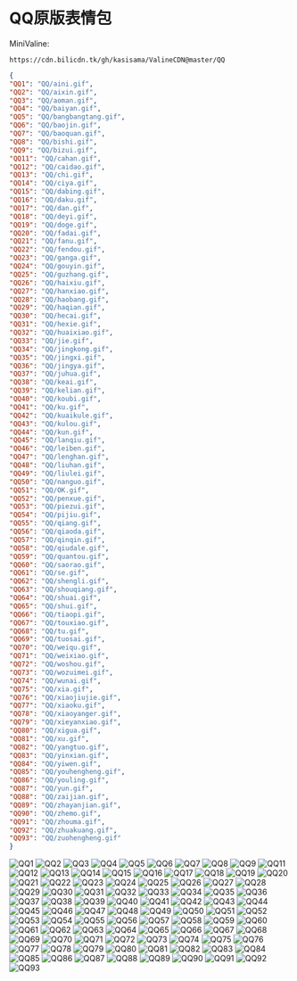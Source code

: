 # QQ原版表情包

MiniValine:

`https://cdn.bilicdn.tk/gh/kasisama/ValineCDN@master/QQ`

```json
{
"QQ1": "QQ/aini.gif",
"QQ2": "QQ/aixin.gif",
"QQ3": "QQ/aoman.gif",
"QQ4": "QQ/baiyan.gif",
"QQ5": "QQ/bangbangtang.gif",
"QQ6": "QQ/baojin.gif",
"QQ7": "QQ/baoquan.gif",
"QQ8": "QQ/bishi.gif",
"QQ9": "QQ/bizui.gif",
"QQ11": "QQ/cahan.gif",
"QQ12": "QQ/caidao.gif",
"QQ13": "QQ/chi.gif",
"QQ14": "QQ/ciya.gif",
"QQ15": "QQ/dabing.gif",
"QQ16": "QQ/daku.gif",
"QQ17": "QQ/dan.gif",
"QQ18": "QQ/deyi.gif",
"QQ19": "QQ/doge.gif",
"QQ20": "QQ/fadai.gif",
"QQ21": "QQ/fanu.gif",
"QQ22": "QQ/fendou.gif",
"QQ23": "QQ/ganga.gif",
"QQ24": "QQ/gouyin.gif",
"QQ25": "QQ/guzhang.gif",
"QQ26": "QQ/haixiu.gif",
"QQ27": "QQ/hanxiao.gif",
"QQ28": "QQ/haobang.gif",
"QQ29": "QQ/haqian.gif",
"QQ30": "QQ/hecai.gif",
"QQ31": "QQ/hexie.gif",
"QQ32": "QQ/huaixiao.gif",
"QQ33": "QQ/jie.gif",
"QQ34": "QQ/jingkong.gif",
"QQ35": "QQ/jingxi.gif",
"QQ36": "QQ/jingya.gif",
"QQ37": "QQ/juhua.gif",
"QQ38": "QQ/keai.gif",
"QQ39": "QQ/kelian.gif",
"QQ40": "QQ/koubi.gif",
"QQ41": "QQ/ku.gif",
"QQ42": "QQ/kuaikule.gif",
"QQ43": "QQ/kulou.gif",
"QQ44": "QQ/kun.gif",
"QQ45": "QQ/lanqiu.gif",
"QQ46": "QQ/leiben.gif",
"QQ47": "QQ/lenghan.gif",
"QQ48": "QQ/liuhan.gif",
"QQ49": "QQ/liulei.gif",
"QQ50": "QQ/nanguo.gif",
"QQ51": "QQ/OK.gif",
"QQ52": "QQ/penxue.gif",
"QQ53": "QQ/piezui.gif",
"QQ54": "QQ/pijiu.gif",
"QQ55": "QQ/qiang.gif",
"QQ56": "QQ/qiaoda.gif",
"QQ57": "QQ/qinqin.gif",
"QQ58": "QQ/qiudale.gif",
"QQ59": "QQ/quantou.gif",
"QQ60": "QQ/saorao.gif",
"QQ61": "QQ/se.gif",
"QQ62": "QQ/shengli.gif",
"QQ63": "QQ/shouqiang.gif",
"QQ64": "QQ/shuai.gif",
"QQ65": "QQ/shui.gif",
"QQ66": "QQ/tiaopi.gif",
"QQ67": "QQ/touxiao.gif",
"QQ68": "QQ/tu.gif",
"QQ69": "QQ/tuosai.gif",
"QQ70": "QQ/weiqu.gif",
"QQ71": "QQ/weixiao.gif",
"QQ72": "QQ/woshou.gif",
"QQ73": "QQ/wozuimei.gif",
"QQ74": "QQ/wunai.gif",
"QQ75": "QQ/xia.gif",
"QQ76": "QQ/xiaojiujie.gif",
"QQ77": "QQ/xiaoku.gif",
"QQ78": "QQ/xiaoyanger.gif",
"QQ79": "QQ/xieyanxiao.gif",
"QQ80": "QQ/xigua.gif",
"QQ81": "QQ/xu.gif",
"QQ82": "QQ/yangtuo.gif",
"QQ83": "QQ/yinxian.gif",
"QQ84": "QQ/yiwen.gif",
"QQ85": "QQ/youhengheng.gif",
"QQ86": "QQ/youling.gif",
"QQ87": "QQ/yun.gif",
"QQ88": "QQ/zaijian.gif",
"QQ89": "QQ/zhayanjian.gif",
"QQ90": "QQ/zhemo.gif",
"QQ91": "QQ/zhouma.gif",
"QQ92": "QQ/zhuakuang.gif",
"QQ93": "QQ/zuohengheng.gif"
}
```
![QQ1](https://cdn.bilicdn.tk/gh/kasisama/ValineCDN@master/QQ/aini.gif)
![QQ2](https://cdn.bilicdn.tk/gh/kasisama/ValineCDN@master/QQ/aixin.gif)
![QQ3](https://cdn.bilicdn.tk/gh/kasisama/ValineCDN@master/QQ/aoman.gif)
![QQ4](https://cdn.bilicdn.tk/gh/kasisama/ValineCDN@master/QQ/baiyan.gif)
![QQ5](https://cdn.bilicdn.tk/gh/kasisama/ValineCDN@master/QQ/bangbangtang.gif)
![QQ6](https://cdn.bilicdn.tk/gh/kasisama/ValineCDN@master/QQ/baojin.gif)
![QQ7](https://cdn.bilicdn.tk/gh/kasisama/ValineCDN@master/QQ/baoquan.gif)
![QQ8](https://cdn.bilicdn.tk/gh/kasisama/ValineCDN@master/QQ/bishi.gif)
![QQ9](https://cdn.bilicdn.tk/gh/kasisama/ValineCDN@master/QQ/bizui.gif)
![QQ11](https://cdn.bilicdn.tk/gh/kasisama/ValineCDN@master/QQ/cahan.gif)
![QQ12](https://cdn.bilicdn.tk/gh/kasisama/ValineCDN@master/QQ/caidao.gif)
![QQ13](https://cdn.bilicdn.tk/gh/kasisama/ValineCDN@master/QQ/chi.gif)
![QQ14](https://cdn.bilicdn.tk/gh/kasisama/ValineCDN@master/QQ/ciya.gif)
![QQ15](https://cdn.bilicdn.tk/gh/kasisama/ValineCDN@master/QQ/dabing.gif)
![QQ16](https://cdn.bilicdn.tk/gh/kasisama/ValineCDN@master/QQ/daku.gif)
![QQ17](https://cdn.bilicdn.tk/gh/kasisama/ValineCDN@master/QQ/dan.gif)
![QQ18](https://cdn.bilicdn.tk/gh/kasisama/ValineCDN@master/QQ/deyi.gif)
![QQ19](https://cdn.bilicdn.tk/gh/kasisama/ValineCDN@master/QQ/doge.gif)
![QQ20](https://cdn.bilicdn.tk/gh/kasisama/ValineCDN@master/QQ/fadai.gif)
![QQ21](https://cdn.bilicdn.tk/gh/kasisama/ValineCDN@master/QQ/fanu.gif)
![QQ22](https://cdn.bilicdn.tk/gh/kasisama/ValineCDN@master/QQ/fendou.gif)
![QQ23](https://cdn.bilicdn.tk/gh/kasisama/ValineCDN@master/QQ/ganga.gif)
![QQ24](https://cdn.bilicdn.tk/gh/kasisama/ValineCDN@master/QQ/gouyin.gif)
![QQ25](https://cdn.bilicdn.tk/gh/kasisama/ValineCDN@master/QQ/guzhang.gif)
![QQ26](https://cdn.bilicdn.tk/gh/kasisama/ValineCDN@master/QQ/haixiu.gif)
![QQ27](https://cdn.bilicdn.tk/gh/kasisama/ValineCDN@master/QQ/hanxiao.gif)
![QQ28](https://cdn.bilicdn.tk/gh/kasisama/ValineCDN@master/QQ/haobang.gif)
![QQ29](https://cdn.bilicdn.tk/gh/kasisama/ValineCDN@master/QQ/haqian.gif)
![QQ30](https://cdn.bilicdn.tk/gh/kasisama/ValineCDN@master/QQ/hecai.gif)
![QQ31](https://cdn.bilicdn.tk/gh/kasisama/ValineCDN@master/QQ/hexie.gif)
![QQ32](https://cdn.bilicdn.tk/gh/kasisama/ValineCDN@master/QQ/huaixiao.gif)
![QQ33](https://cdn.bilicdn.tk/gh/kasisama/ValineCDN@master/QQ/jie.gif)
![QQ34](https://cdn.bilicdn.tk/gh/kasisama/ValineCDN@master/QQ/jingkong.gif)
![QQ35](https://cdn.bilicdn.tk/gh/kasisama/ValineCDN@master/QQ/jingxi.gif)
![QQ36](https://cdn.bilicdn.tk/gh/kasisama/ValineCDN@master/QQ/jingya.gif)
![QQ37](https://cdn.bilicdn.tk/gh/kasisama/ValineCDN@master/QQ/juhua.gif)
![QQ38](https://cdn.bilicdn.tk/gh/kasisama/ValineCDN@master/QQ/keai.gif)
![QQ39](https://cdn.bilicdn.tk/gh/kasisama/ValineCDN@master/QQ/kelian.gif)
![QQ40](https://cdn.bilicdn.tk/gh/kasisama/ValineCDN@master/QQ/koubi.gif)
![QQ41](https://cdn.bilicdn.tk/gh/kasisama/ValineCDN@master/QQ/ku.gif)
![QQ42](https://cdn.bilicdn.tk/gh/kasisama/ValineCDN@master/QQ/kuaikule.gif)
![QQ43](https://cdn.bilicdn.tk/gh/kasisama/ValineCDN@master/QQ/kulou.gif)
![QQ44](https://cdn.bilicdn.tk/gh/kasisama/ValineCDN@master/QQ/kun.gif)
![QQ45](https://cdn.bilicdn.tk/gh/kasisama/ValineCDN@master/QQ/lanqiu.gif)
![QQ46](https://cdn.bilicdn.tk/gh/kasisama/ValineCDN@master/QQ/leiben.gif)
![QQ47](https://cdn.bilicdn.tk/gh/kasisama/ValineCDN@master/QQ/lenghan.gif)
![QQ48](https://cdn.bilicdn.tk/gh/kasisama/ValineCDN@master/QQ/liuhan.gif)
![QQ49](https://cdn.bilicdn.tk/gh/kasisama/ValineCDN@master/QQ/liulei.gif)
![QQ50](https://cdn.bilicdn.tk/gh/kasisama/ValineCDN@master/QQ/nanguo.gif)
![QQ51](https://cdn.bilicdn.tk/gh/kasisama/ValineCDN@master/QQ/OK.gif)
![QQ52](https://cdn.bilicdn.tk/gh/kasisama/ValineCDN@master/QQ/penxue.gif)
![QQ53](https://cdn.bilicdn.tk/gh/kasisama/ValineCDN@master/QQ/piezui.gif)
![QQ54](https://cdn.bilicdn.tk/gh/kasisama/ValineCDN@master/QQ/pijiu.gif)
![QQ55](https://cdn.bilicdn.tk/gh/kasisama/ValineCDN@master/QQ/qiang.gif)
![QQ56](https://cdn.bilicdn.tk/gh/kasisama/ValineCDN@master/QQ/qiaoda.gif)
![QQ57](https://cdn.bilicdn.tk/gh/kasisama/ValineCDN@master/QQ/qinqin.gif)
![QQ58](https://cdn.bilicdn.tk/gh/kasisama/ValineCDN@master/QQ/qiudale.gif)
![QQ59](https://cdn.bilicdn.tk/gh/kasisama/ValineCDN@master/QQ/quantou.gif)
![QQ60](https://cdn.bilicdn.tk/gh/kasisama/ValineCDN@master/QQ/saorao.gif)
![QQ61](https://cdn.bilicdn.tk/gh/kasisama/ValineCDN@master/QQ/se.gif)
![QQ62](https://cdn.bilicdn.tk/gh/kasisama/ValineCDN@master/QQ/shengli.gif)
![QQ63](https://cdn.bilicdn.tk/gh/kasisama/ValineCDN@master/QQ/shouqiang.gif)
![QQ64](https://cdn.bilicdn.tk/gh/kasisama/ValineCDN@master/QQ/shuai.gif)
![QQ65](https://cdn.bilicdn.tk/gh/kasisama/ValineCDN@master/QQ/shui.gif)
![QQ66](https://cdn.bilicdn.tk/gh/kasisama/ValineCDN@master/QQ/tiaopi.gif)
![QQ67](https://cdn.bilicdn.tk/gh/kasisama/ValineCDN@master/QQ/touxiao.gif)
![QQ68](https://cdn.bilicdn.tk/gh/kasisama/ValineCDN@master/QQ/tu.gif)
![QQ69](https://cdn.bilicdn.tk/gh/kasisama/ValineCDN@master/QQ/tuosai.gif)
![QQ70](https://cdn.bilicdn.tk/gh/kasisama/ValineCDN@master/QQ/weiqu.gif)
![QQ71](https://cdn.bilicdn.tk/gh/kasisama/ValineCDN@master/QQ/weixiao.gif)
![QQ72](https://cdn.bilicdn.tk/gh/kasisama/ValineCDN@master/QQ/woshou.gif)
![QQ73](https://cdn.bilicdn.tk/gh/kasisama/ValineCDN@master/QQ/wozuimei.gif)
![QQ74](https://cdn.bilicdn.tk/gh/kasisama/ValineCDN@master/QQ/wunai.gif)
![QQ75](https://cdn.bilicdn.tk/gh/kasisama/ValineCDN@master/QQ/xia.gif)
![QQ76](https://cdn.bilicdn.tk/gh/kasisama/ValineCDN@master/QQ/xiaojiujie.gif)
![QQ77](https://cdn.bilicdn.tk/gh/kasisama/ValineCDN@master/QQ/xiaoku.gif)
![QQ78](https://cdn.bilicdn.tk/gh/kasisama/ValineCDN@master/QQ/xiaoyanger.gif)
![QQ79](https://cdn.bilicdn.tk/gh/kasisama/ValineCDN@master/QQ/xieyanxiao.gif)
![QQ80](https://cdn.bilicdn.tk/gh/kasisama/ValineCDN@master/QQ/xigua.gif)
![QQ81](https://cdn.bilicdn.tk/gh/kasisama/ValineCDN@master/QQ/xu.gif)
![QQ82](https://cdn.bilicdn.tk/gh/kasisama/ValineCDN@master/QQ/yangtuo.gif)
![QQ83](https://cdn.bilicdn.tk/gh/kasisama/ValineCDN@master/QQ/yinxian.gif)
![QQ84](https://cdn.bilicdn.tk/gh/kasisama/ValineCDN@master/QQ/yiwen.gif)
![QQ85](https://cdn.bilicdn.tk/gh/kasisama/ValineCDN@master/QQ/youhengheng.gif)
![QQ86](https://cdn.bilicdn.tk/gh/kasisama/ValineCDN@master/QQ/youling.gif)
![QQ87](https://cdn.bilicdn.tk/gh/kasisama/ValineCDN@master/QQ/yun.gif)
![QQ88](https://cdn.bilicdn.tk/gh/kasisama/ValineCDN@master/QQ/zaijian.gif)
![QQ89](https://cdn.bilicdn.tk/gh/kasisama/ValineCDN@master/QQ/zhayanjian.gif)
![QQ90](https://cdn.bilicdn.tk/gh/kasisama/ValineCDN@master/QQ/zhemo.gif)
![QQ91](https://cdn.bilicdn.tk/gh/kasisama/ValineCDN@master/QQ/zhouma.gif)
![QQ92](https://cdn.bilicdn.tk/gh/kasisama/ValineCDN@master/QQ/zhuakuang.gif)
![QQ93](https://cdn.bilicdn.tk/gh/kasisama/ValineCDN@master/QQ/zuohengheng.gif)